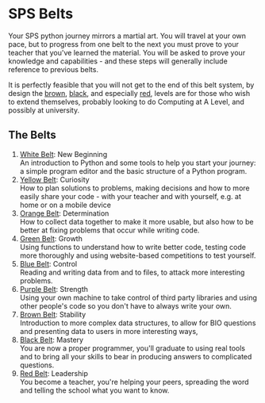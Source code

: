 
# SPS Belts

Your SPS python journey mirrors a martial art. You will travel at your own pace, but to progress from one belt to the next you must prove to your teacher that you've learned the material. You will be asked to prove your knowledge and capabilities - and these steps will generally include reference to previous belts.  

It is perfectly feasible that you will not get to the end of this belt system, by design the [brown](brown), [black](black), and especially [red](red), levels are for those who wish to extend themselves, probably looking to do Computing at A Level, and possibly at university. 

## The Belts

1. [White Belt](white): New Beginning  
An introduction to Python and some tools to help you start your journey: a simple program editor and the basic structure of a Python program. 
1. [Yellow Belt](yellow): Curiosity  
How to plan solutions to problems, making decisions and how to more easily share your code - with your teacher and with yourself, e.g. at home or on a mobile device
1. [Orange Belt](orange): Determination  
How to collect data together to make it more usable, but also how to be better at fixing problems that occur while writing code. 
1. [Green Belt](green): Growth  
Using functions to understand how to write better code, testing code more thoroughly and using website-based competitions to test yourself.
1. [Blue Belt](blue): Control  
Reading and writing data from and to files, to attack more interesting problems. 
1. [Purple Belt](purple): Strength  
Using your own machine to take control of third party libraries and using other people's code so you don't have to always write your own. 
1. [Brown Belt](brown): Stability  
Introduction to more complex data structures, to allow for BIO questions and presenting data to users in more interesting ways, 
1. [Black Belt](black): Mastery  
You are now a proper programmer, you'll graduate to using real tools and to bring all your skills to bear in producing answers to complicated questions. 
1. [Red Belt](red): Leadership  
You become a teacher, you're helping your peers, spreading the word and telling the school what you want to know.
